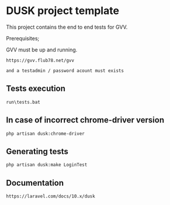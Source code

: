 # DUSK project template

This project contains the end to end tests for GVV. 

Prerequisites;

GVV must be up and running.

    https://gvv.flub78.net/gvv

    and a testadmin / password acount must exists

## Tests execution

    run\tests.bat

## In case of incorrect chrome-driver version

    php artisan dusk:chrome-driver

## Generating tests

    php artisan dusk:make LoginTest

## Documentation

    https://laravel.com/docs/10.x/dusk
